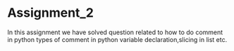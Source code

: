 # Assignment_2
In this assignment we have solved question related to how to do comment in python types of comment in python
variable declaration,slicing in list etc.
